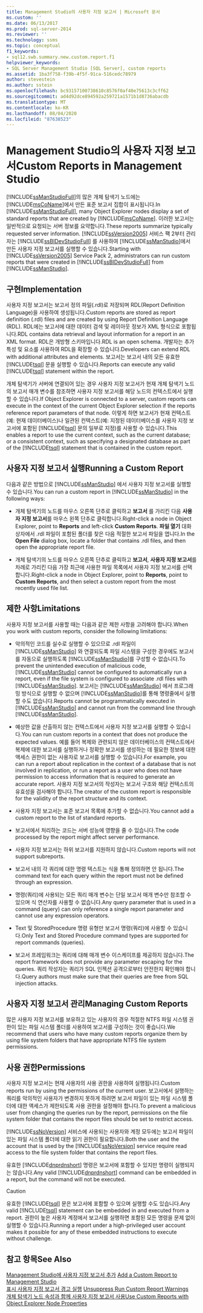 ```yaml
---
title: Management Studio의 사용자 지정 보고서 | Microsoft 문서
ms.custom: ''
ms.date: 06/13/2017
ms.prod: sql-server-2014
ms.reviewer: ''
ms.technology: ssms
ms.topic: conceptual
f1_keywords:
- sql12.swb.summary.new.custom.report.f1
helpviewer_keywords:
- SQL Server Management Studio [SQL Server], custom reports
ms.assetid: 1ba3f758-f39b-4f5f-91ca-516cedc78979
author: stevestein
ms.author: sstein
ms.openlocfilehash: bc93157100738610c8576f0af40e75613c3cff62
ms.sourcegitcommit: ad4d92dce894592a259721a1571b1d8736abacdb
ms.translationtype: MT
ms.contentlocale: ko-KR
ms.lasthandoff: 08/04/2020
ms.locfileid: "87638523"
---
```

# <a name="custom-reports-in-management-studio"></a><span data-ttu-id="98bdb-102">Management Studio의 사용자 지정 보고서</span><span class="sxs-lookup"><span data-stu-id="98bdb-102">Custom Reports in Management Studio</span></span>
  <span data-ttu-id="98bdb-103">[!INCLUDE[ssManStudioFull](../../includes/ssmanstudiofull-md.md)]의 많은 개체 탐색기 노드에는 [!INCLUDE[msCoName](../../includes/msconame-md.md)]에서 만든 표준 보고서 집합이 표시됩니다.</span><span class="sxs-lookup"><span data-stu-id="98bdb-103">In [!INCLUDE[ssManStudioFull](../../includes/ssmanstudiofull-md.md)], many Object Explorer nodes display a set of standard reports that are created by [!INCLUDE[msCoName](../../includes/msconame-md.md)].</span></span> <span data-ttu-id="98bdb-104">이러한 보고서는 일반적으로 요청되는 서버 정보를 요약합니다.</span><span class="sxs-lookup"><span data-stu-id="98bdb-104">These reports summarize typically requested server information.</span></span> <span data-ttu-id="98bdb-105">[!INCLUDE[ssVersion2005](../../includes/ssversion2005-md.md)] 서비스 팩 2부터 관리자는 [!INCLUDE[ssBIDevStudioFull](../../includes/ssbidevstudiofull-md.md)] 를 사용하여 [!INCLUDE[ssManStudio](../../includes/ssmanstudio-md.md)]에서 만든 사용자 지정 보고서를 실행할 수 있습니다.</span><span class="sxs-lookup"><span data-stu-id="98bdb-105">Starting with [!INCLUDE[ssVersion2005](../../includes/ssversion2005-md.md)] Service Pack 2, administrators can run custom reports that were created in [!INCLUDE[ssBIDevStudioFull](../../includes/ssbidevstudiofull-md.md)] from [!INCLUDE[ssManStudio](../../includes/ssmanstudio-md.md)].</span></span>  
  
## <a name="implementation"></a><span data-ttu-id="98bdb-106">구현</span><span class="sxs-lookup"><span data-stu-id="98bdb-106">Implementation</span></span>  
 <span data-ttu-id="98bdb-107">사용자 지정 보고서는 보고서 정의 파일(.rdl)로 저장되며 RDL(Report Definition Language)을 사용하여 생성됩니다.</span><span class="sxs-lookup"><span data-stu-id="98bdb-107">Custom reports are stored as report definition (.rdl) files and are created by using Report Definition Language (RDL).</span></span> <span data-ttu-id="98bdb-108">RDL에는 보고서에 대한 데이터 검색 및 레이아웃 정보가 XML 형식으로 포함됩니다.</span><span class="sxs-lookup"><span data-stu-id="98bdb-108">RDL contains data retrieval and layout information for a report in an XML format.</span></span> <span data-ttu-id="98bdb-109">RDL은 개방형 스키마입니다.</span><span class="sxs-lookup"><span data-stu-id="98bdb-109">RDL is an open schema.</span></span> <span data-ttu-id="98bdb-110">개발자는 추가 특성 및 요소를 사용하여 RDL을 확장할 수 있습니다.</span><span class="sxs-lookup"><span data-stu-id="98bdb-110">Developers can extend RDL with additional attributes and elements.</span></span> <span data-ttu-id="98bdb-111">보고서는 보고서 내의 모든 유효한 [!INCLUDE[tsql](../../includes/tsql-md.md)] 문을 실행할 수 있습니다.</span><span class="sxs-lookup"><span data-stu-id="98bdb-111">Reports can execute any valid [!INCLUDE[tsql](../../includes/tsql-md.md)] statement within the report.</span></span>  
  
 <span data-ttu-id="98bdb-112">개체 탐색기가 서버에 연결되어 있는 경우 사용자 지정 보고서가 현재 개체 탐색기 노드의 보고서 매개 변수를 참조하면 사용자 지정 보고서를 해당 노드의 컨텍스트에서 실행할 수 있습니다.</span><span class="sxs-lookup"><span data-stu-id="98bdb-112">If Object Explorer is connected to a server, custom reports can execute in the context of the current Object Explorer selection if the reports reference report parameters of that node.</span></span> <span data-ttu-id="98bdb-113">이렇게 하면 보고서가 현재 컨텍스트(예: 현재 데이터베이스)나 일관된 컨텍스트(예: 지정된 데이터베이스를 사용자 지정 보고서에 포함된 [!INCLUDE[tsql](../../includes/tsql-md.md)] 문의 일부로 지정)를 사용할 수 있습니다.</span><span class="sxs-lookup"><span data-stu-id="98bdb-113">This enables a report to use the current context, such as the current database; or a consistent context, such as specifying a designated database as part of the [!INCLUDE[tsql](../../includes/tsql-md.md)] statement that is contained in the custom report.</span></span>  
  
## <a name="running-a-custom-report"></a><span data-ttu-id="98bdb-114">사용자 지정 보고서 실행</span><span class="sxs-lookup"><span data-stu-id="98bdb-114">Running a Custom Report</span></span>  
 <span data-ttu-id="98bdb-115">다음과 같은 방법으로 [!INCLUDE[ssManStudio](../../includes/ssmanstudio-md.md)] 에서 사용자 지정 보고서를 실행할 수 있습니다.</span><span class="sxs-lookup"><span data-stu-id="98bdb-115">You can run a custom report in [!INCLUDE[ssManStudio](../../includes/ssmanstudio-md.md)] in the following ways:</span></span>  
  
-   <span data-ttu-id="98bdb-116">개체 탐색기의 노드를 마우스 오른쪽 단추로 클릭하고 **보고서** 를 가리킨 다음 **사용자 지정 보고서**를 마우스 왼쪽 단추로 클릭합니다.</span><span class="sxs-lookup"><span data-stu-id="98bdb-116">Right-click a node in Object Explorer, point to **Reports** and left-click **Custom Reports**.</span></span> <span data-ttu-id="98bdb-117">**파일 열기** 대화 상자에서 .rdl 파일이 포함된 폴더를 찾은 다음 적절한 보고서 파일을 엽니다.</span><span class="sxs-lookup"><span data-stu-id="98bdb-117">In the **Open File** dialog box, locate a folder that contains .rdl files, and then open the appropriate report file.</span></span>  
  
-   <span data-ttu-id="98bdb-118">개체 탐색기의 노드를 마우스 오른쪽 단추로 클릭하고 **보고서**, **사용자 지정 보고서**를 차례로 가리킨 다음 가장 최근에 사용한 파일 목록에서 사용자 지정 보고서를 선택합니다.</span><span class="sxs-lookup"><span data-stu-id="98bdb-118">Right-click a node in Object Explorer, point to **Reports**, point to **Custom Reports**, and then select a custom report from the most recently used file list.</span></span>  
  
## <a name="limitations"></a><span data-ttu-id="98bdb-119">제한 사항</span><span class="sxs-lookup"><span data-stu-id="98bdb-119">Limitations</span></span>  
 <span data-ttu-id="98bdb-120">사용자 지정 보고서를 사용할 때는 다음과 같은 제한 사항을 고려해야 합니다.</span><span class="sxs-lookup"><span data-stu-id="98bdb-120">When you work with custom reports, consider the following limitations:</span></span>  
  
-   <span data-ttu-id="98bdb-121">악의적인 코드를 실수로 실행할 수 있으므로 .rdl 파일이 [!INCLUDE[ssManStudio](../../includes/ssmanstudio-md.md)] 와 연결되도록 파일 시스템을 구성한 경우에도 보고서를 자동으로 실행하도록 [!INCLUDE[ssManStudio](../../includes/ssmanstudio-md.md)]를 구성할 수 없습니다.</span><span class="sxs-lookup"><span data-stu-id="98bdb-121">To prevent the unintended execution of malicious code, [!INCLUDE[ssManStudio](../../includes/ssmanstudio-md.md)] cannot be configured to automatically run a report, even if the file system is configured to associate .rdl files with [!INCLUDE[ssManStudio](../../includes/ssmanstudio-md.md)].</span></span> <span data-ttu-id="98bdb-122">보고서는 [!INCLUDE[ssManStudio](../../includes/ssmanstudio-md.md)] 에서 프로그래밍 방식으로 실행할 수 없으며 [!INCLUDE[ssManStudio](../../includes/ssmanstudio-md.md)]를 통해 명령줄에서 실행할 수도 없습니다.</span><span class="sxs-lookup"><span data-stu-id="98bdb-122">Reports cannot be programmatically executed in [!INCLUDE[ssManStudio](../../includes/ssmanstudio-md.md)] and cannot run from the command line through [!INCLUDE[ssManStudio](../../includes/ssmanstudio-md.md)].</span></span>  
  
-   <span data-ttu-id="98bdb-123">예상한 값을 산출하지 않는 컨텍스트에서 사용자 지정 보고서를 실행할 수 있습니다.</span><span class="sxs-lookup"><span data-stu-id="98bdb-123">You can run custom reports in a context that does not produce the expected values.</span></span> <span data-ttu-id="98bdb-124">예를 들어 복제와 관련되지 않은 데이터베이스의 컨텍스트에서 복제에 대한 보고서를 실행하거나 정확한 보고서를 생성하는 데 필요한 정보에 대한 액세스 권한이 없는 사용자로 보고서를 실행할 수 있습니다.</span><span class="sxs-lookup"><span data-stu-id="98bdb-124">For example, you can run a report about replication in the context of a database that is not involved in replication, or run a report as a user who does not have permission to access information that is required to generate an accurate report.</span></span> <span data-ttu-id="98bdb-125">사용자 지정 보고서의 작성자는 보고서 구조와 해당 컨텍스트의 유효성을 검사해야 합니다.</span><span class="sxs-lookup"><span data-stu-id="98bdb-125">The creator of the custom report is responsible for the validity of the report structure and its context.</span></span>  
  
-   <span data-ttu-id="98bdb-126">사용자 지정 보고서는 표준 보고서 목록에 추가할 수 없습니다.</span><span class="sxs-lookup"><span data-stu-id="98bdb-126">You cannot add a custom report to the list of standard reports.</span></span>  
  
-   <span data-ttu-id="98bdb-127">보고서에서 처리하는 코드는 서버 성능에 영향을 줄 수 있습니다.</span><span class="sxs-lookup"><span data-stu-id="98bdb-127">The code processed by the report might affect server performance.</span></span>  
  
-   <span data-ttu-id="98bdb-128">사용자 지정 보고서는 하위 보고서를 지원하지 않습니다.</span><span class="sxs-lookup"><span data-stu-id="98bdb-128">Custom reports will not support subreports.</span></span>  
  
-   <span data-ttu-id="98bdb-129">보고서 내의 각 쿼리에 대한 명령 텍스트는 식을 통해 정의하면 안 됩니다.</span><span class="sxs-lookup"><span data-stu-id="98bdb-129">The command text for each query within the report must not be defined through an expression.</span></span>  
  
-   <span data-ttu-id="98bdb-130">명령(쿼리)에 사용되는 모든 쿼리 매개 변수는 단일 보고서 매개 변수만 참조할 수 있으며 식 연산자를 사용할 수 없습니다.</span><span class="sxs-lookup"><span data-stu-id="98bdb-130">Any query parameter that is used in a command (query) can only reference a single report parameter and cannot use any expression operators.</span></span>  
  
-   <span data-ttu-id="98bdb-131">Text 및 StoredProcedure 명령 유형만 보고서 명령(쿼리)에 사용할 수 있습니다.</span><span class="sxs-lookup"><span data-stu-id="98bdb-131">Only Text and Stored Procedure command types are supported for report commands (queries).</span></span>  
  
-   <span data-ttu-id="98bdb-132">보고서 프레임워크는 쿼리에 대해 매개 변수 이스케이프를 제공하지 않습니다.</span><span class="sxs-lookup"><span data-stu-id="98bdb-132">The report framework does not provide any parameter escaping for the queries.</span></span> <span data-ttu-id="98bdb-133">쿼리 작성자는 쿼리가 SQL 인젝션 공격으로부터 안전한지 확인해야 합니다.</span><span class="sxs-lookup"><span data-stu-id="98bdb-133">Query authors must make sure that their queries are free from SQL injection attacks.</span></span>  
  
## <a name="managing-custom-reports"></a><span data-ttu-id="98bdb-134">사용자 지정 보고서 관리</span><span class="sxs-lookup"><span data-stu-id="98bdb-134">Managing Custom Reports</span></span>  
 <span data-ttu-id="98bdb-135">많은 사용자 지정 보고서를 보유하고 있는 사용자의 경우 적절한 NTFS 파일 시스템 권한이 있는 파일 시스템 폴더를 사용하여 보고서를 구성하는 것이 좋습니다.</span><span class="sxs-lookup"><span data-stu-id="98bdb-135">We recommend that users who have many custom reports organize them by using file system folders that have appropriate NTFS file system permissions.</span></span>  
  
## <a name="permissions"></a><span data-ttu-id="98bdb-136">사용 권한</span><span class="sxs-lookup"><span data-stu-id="98bdb-136">Permissions</span></span>  
 <span data-ttu-id="98bdb-137">사용자 지정 보고서는 현재 사용자의 사용 권한을 사용하여 실행됩니다.</span><span class="sxs-lookup"><span data-stu-id="98bdb-137">Custom reports run by using the permissions of the current user.</span></span> <span data-ttu-id="98bdb-138">보고서에서 실행하는 쿼리를 악의적인 사용자가 변경하지 못하게 하려면 보고서 파일이 있는 파일 시스템 폴더에 대한 액세스가 제한되도록 사용 권한을 설정해야 합니다.</span><span class="sxs-lookup"><span data-stu-id="98bdb-138">To prevent a malicious user from changing the queries run by the report, permissions on the file system folder that contains the report files should be set to restrict access.</span></span>  
  
 <span data-ttu-id="98bdb-139">[!INCLUDE[ssNoVersion](../../includes/ssnoversion-md.md)] 서비스에 사용되는 사용자와 계정 모두에는 보고서 파일이 있는 파일 시스템 폴더에 대한 읽기 권한이 필요합니다.</span><span class="sxs-lookup"><span data-stu-id="98bdb-139">Both the user and the account that is used by the [!INCLUDE[ssNoVersion](../../includes/ssnoversion-md.md)] service require read access to the file system folder that contains the report files.</span></span>  
  
 <span data-ttu-id="98bdb-140">유효한 [!INCLUDE[dnprdnshort](../../includes/dnprdnshort-md.md)] 명령은 보고서에 포함할 수 있지만 명령이 실행되지는 않습니다.</span><span class="sxs-lookup"><span data-stu-id="98bdb-140">Any valid [!INCLUDE[dnprdnshort](../../includes/dnprdnshort-md.md)] command can be embedded in a report, but the command will not be executed.</span></span>  
  
> [!CAUTION]  
>  <span data-ttu-id="98bdb-141">유효한 [!INCLUDE[tsql](../../includes/tsql-md.md)] 문은 보고서에 포함할 수 있으며 실행할 수도 있습니다.</span><span class="sxs-lookup"><span data-stu-id="98bdb-141">Any valid [!INCLUDE[tsql](../../includes/tsql-md.md)] statement can be embedded in and executed from a report.</span></span> <span data-ttu-id="98bdb-142">권한이 높은 사용자 계정에서 보고서를 실행하면 포함된 모든 명령을 문제 없이 실행할 수 있습니다.</span><span class="sxs-lookup"><span data-stu-id="98bdb-142">Running a report under a high-privileged user account makes it possible for any of these embedded instructions to execute without challenge.</span></span>  
  

  
## <a name="see-also"></a><span data-ttu-id="98bdb-143">참고 항목</span><span class="sxs-lookup"><span data-stu-id="98bdb-143">See Also</span></span>  
 <span data-ttu-id="98bdb-144">[Management Studio에 사용자 지정 보고서 추가](add-a-custom-report-to-management-studio.md) </span><span class="sxs-lookup"><span data-stu-id="98bdb-144">[Add a Custom Report to Management Studio](add-a-custom-report-to-management-studio.md) </span></span>  
 <span data-ttu-id="98bdb-145">[표시 사용자 지정 보고서 경고 실행](unsuppress-run-custom-report-warnings.md) </span><span class="sxs-lookup"><span data-stu-id="98bdb-145">[Unsuppress Run Custom Report Warnings](unsuppress-run-custom-report-warnings.md) </span></span>  
 [<span data-ttu-id="98bdb-146">개체 탐색기 노드 속성과 함께 사용자 지정 보고서 사용</span><span class="sxs-lookup"><span data-stu-id="98bdb-146">Use Custom Reports with Object Explorer Node Properties</span></span>](use-custom-reports-with-object-explorer-node-properties.md)  
  
  
